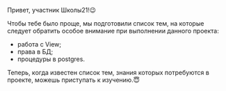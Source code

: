 Привет, участник Школы21!😉

Чтобы тебе было проще, мы подготовили список тем, на которые следует обратить особое внимание при выполнении данного проекта:

- работа с View;
- права в БД;
- процедуры в postgres.

Теперь, когда известен список тем, знания которых потребуются в проекте, можешь приступать к изучению.😇